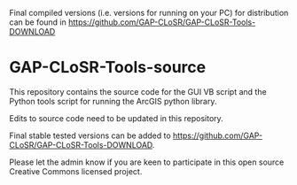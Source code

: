 Final compiled versions (i.e. versions for running on your PC) for distribution can be found in https://github.com/GAP-CLoSR/GAP-CLoSR-Tools-DOWNLOAD




GAP-CLoSR-Tools-source
==========================

This repository contains the source code for the GUI VB script and the Python tools script for running the ArcGIS python library.


Edits to source code need to be updated in this repository.

Final stable tested versions can be added to https://github.com/GAP-CLoSR/GAP-CLoSR-Tools-DOWNLOAD.

Please let the admin know if you are keen to participate in this open source Creative Commons licensed project.

